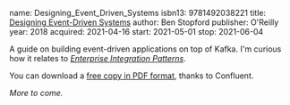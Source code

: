 name: Designing_Event_Driven_Systems
isbn13: 9781492038221
title: [Designing Event-Driven Systems](https://www.oreilly.com/library/view/designing-event-driven-systems/9781492038252/)
author: Ben Stopford
publisher: O'Reilly
year: 2018
acquired: 2021-04-16
start: 2021-05-01
stop: 2021-06-04

A guide on building event-driven applications on top of Kafka.  I'm curious how
it relates to
[_Enterprise Integration Patterns_](BooksBackLog.html#Enterprise_Integration_Patterns).

You can download a
[free copy in PDF format](https://www.confluent.io/designing-event-driven-systems/),
thanks to Confluent.

_More to come._
